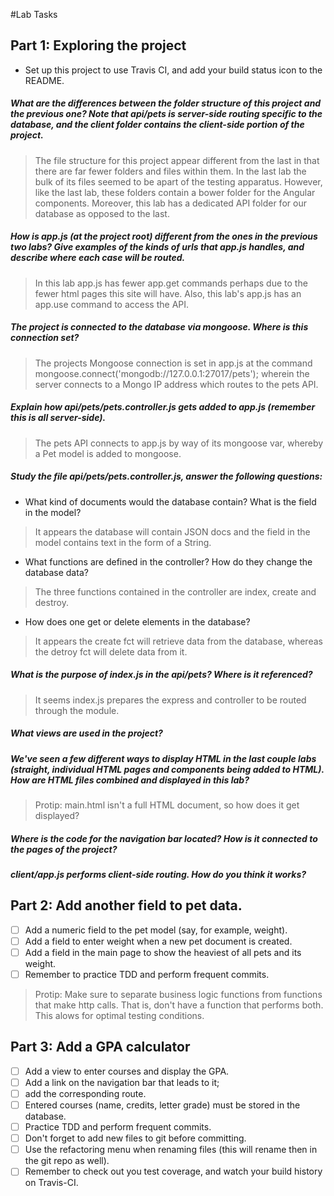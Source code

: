 #Lab Tasks

## Part 1: Exploring the project

- Set up this project to use Travis CI, and add your build status icon to the README.

##### What are the differences between the folder structure of this project and the previous one? Note that api/pets is server-side routing specific to the database, and the client folder contains the client-side portion of the project.

> The file structure for this project appear different from the last in that there are far fewer folders and files within them. In the last lab the bulk of its files seemed to be apart of the testing apparatus.
> However, like the last lab, these folders contain a bower folder for the Angular components. Moreover, this lab has a dedicated API folder for our database as opposed to the last.

##### How is app.js (at the project root) different from the ones in the previous two labs? Give examples of the kinds of urls that app.js handles, and describe where each case will be routed.

> In this lab app.js has fewer app.get commands perhaps due to the fewer html pages this site will have. Also, this lab's app.js has an app.use command to access the API.

##### The project is connected to the database via mongoose. Where is this connection set?

> The projects Mongoose connection is set in app.js at the command mongoose.connect('mongodb://127.0.0.1:27017/pets'); wherein the server connects to a Mongo IP address which routes to the pets API.

##### Explain how api/pets/pets.controller.js gets added to app.js (remember this is all server-side).

> The pets API connects to app.js by way of its mongoose var, whereby a Pet model is added to mongoose.

##### Study the file api/pets/pets.controller.js, answer the following questions:
-  What kind of documents would the database contain? What is the field in the model?

> It appears the database will contain JSON docs and the field in the model contains text in the form of a String.

-  What functions are defined in the controller? How do they change the database data?

> The three functions contained in the controller are index, create and destroy.

-  How does one get or delete elements in the database?

> It appears the create fct will retrieve data from the database, whereas the detroy fct will delete data from it.

##### What is the purpose of index.js in the api/pets? Where is it referenced?

> It seems index.js prepares the express and controller to be routed through the module.

##### What views are used in the project?

>

##### We've seen a few different ways to display HTML in the last couple labs (straight, individual HTML pages and components being added to HTML). How are HTML files combined and displayed in this lab? 

>

>Protip: main.html isn't a full HTML document, so how does it get displayed?

##### Where is the code for the navigation bar located? How is it connected to the pages of the project?

>

##### client/app.js performs client-side routing. How do you think it works?

>

## Part 2: Add another field to pet data.

- [ ] Add a numeric field to the pet model (say, for example, weight).
- [ ] Add a field to enter weight when a new pet document is created.
- [ ] Add a field in the main page to show the heaviest of all pets and its weight.
- [ ] Remember to practice TDD and perform frequent commits.

>

>Protip: Make sure to separate business logic functions from functions that make http calls. That is, don't have a function that performs both. This alows for optimal testing conditions.

## Part 3: Add a GPA calculator

- [ ] Add a view to enter courses and display the GPA.
- [ ] Add a link on the navigation bar that leads to it;
- [ ] add the corresponding route.
- [ ] Entered courses (name, credits, letter grade) must be stored in the database.
- [ ] Practice TDD and perform frequent commits.
- [ ] Don't forget to add new files to git before committing.
- [ ] Use the refactoring menu when renaming files (this will rename then in the git repo as well).
- [ ] Remember to check out you test coverage, and watch your build history on Travis-CI.

>